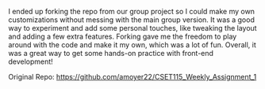 I ended up forking the repo from our group project so I could make my own customizations without messing with the main group version. It was a good way to experiment and add some personal touches, like tweaking the layout and adding a few extra features. Forking gave me the freedom to play around with the code and make it my own, which was a lot of fun. Overall, it was a great way to get some hands-on practice with front-end development!

Original Repo: https://github.com/amoyer22/CSET115_Weekly_Assignment_1

